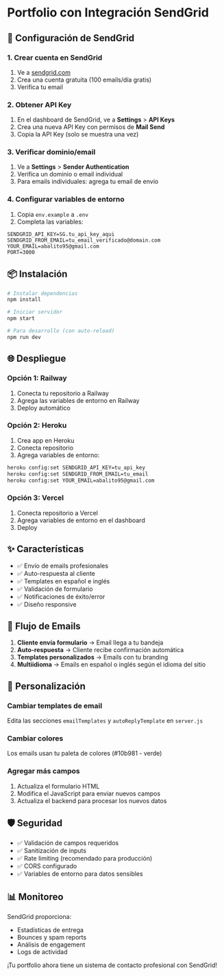 # Portfolio con Integración SendGrid

## 🚀 Configuración de SendGrid

### 1. Crear cuenta en SendGrid
1. Ve a [sendgrid.com](https://sendgrid.com)
2. Crea una cuenta gratuita (100 emails/día gratis)
3. Verifica tu email

### 2. Obtener API Key
1. En el dashboard de SendGrid, ve a **Settings** > **API Keys**
2. Crea una nueva API Key con permisos de **Mail Send**
3. Copia la API Key (solo se muestra una vez)

### 3. Verificar dominio/email
1. Ve a **Settings** > **Sender Authentication**
2. Verifica un dominio o email individual
3. Para emails individuales: agrega tu email de envío

### 4. Configurar variables de entorno
1. Copia `env.example` a `.env`
2. Completa las variables:

```env
SENDGRID_API_KEY=SG.tu_api_key_aqui
SENDGRID_FROM_EMAIL=tu_email_verificado@domain.com
YOUR_EMAIL=abalito95@gmail.com
PORT=3000
```

## 📦 Instalación

```bash
# Instalar dependencias
npm install

# Iniciar servidor
npm start

# Para desarrollo (con auto-reload)
npm run dev
```

## 🌐 Despliegue

### Opción 1: Railway
1. Conecta tu repositorio a Railway
2. Agrega las variables de entorno en Railway
3. Deploy automático

### Opción 2: Heroku
1. Crea app en Heroku
2. Conecta repositorio
3. Agrega variables de entorno:
```bash
heroku config:set SENDGRID_API_KEY=tu_api_key
heroku config:set SENDGRID_FROM_EMAIL=tu_email
heroku config:set YOUR_EMAIL=abalito95@gmail.com
```

### Opción 3: Vercel
1. Conecta repositorio a Vercel
2. Agrega variables de entorno en el dashboard
3. Deploy

## ✨ Características

- ✅ Envío de emails profesionales
- ✅ Auto-respuesta al cliente
- ✅ Templates en español e inglés
- ✅ Validación de formulario
- ✅ Notificaciones de éxito/error
- ✅ Diseño responsive

## 📧 Flujo de Emails

1. **Cliente envía formulario** → Email llega a tu bandeja
2. **Auto-respuesta** → Cliente recibe confirmación automática
3. **Templates personalizados** → Emails con tu branding
4. **Multiidioma** → Emails en español o inglés según el idioma del sitio

## 🔧 Personalización

### Cambiar templates de email
Edita las secciones `emailTemplates` y `autoReplyTemplate` en `server.js`

### Cambiar colores
Los emails usan tu paleta de colores (#10b981 - verde)

### Agregar más campos
1. Actualiza el formulario HTML
2. Modifica el JavaScript para enviar nuevos campos
3. Actualiza el backend para procesar los nuevos datos

## 🛡️ Seguridad

- ✅ Validación de campos requeridos
- ✅ Sanitización de inputs
- ✅ Rate limiting (recomendado para producción)
- ✅ CORS configurado
- ✅ Variables de entorno para datos sensibles

## 📊 Monitoreo

SendGrid proporciona:
- Estadísticas de entrega
- Bounces y spam reports
- Análisis de engagement
- Logs de actividad

¡Tu portfolio ahora tiene un sistema de contacto profesional con SendGrid!
